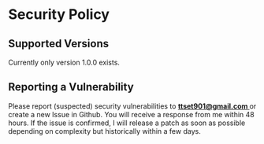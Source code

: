 # Security Policy

## Supported Versions

Currently only version 1.0.0 exists.

## Reporting a Vulnerability

Please report (suspected) security vulnerabilities to
**[ttset901@gmail.com
](mailto:ttset901@gmail.com
)** or create a new Issue in Github. You will receive a response from
me within 48 hours. If the issue is confirmed, I will release a patch as soon
as possible depending on complexity but historically within a few days.
